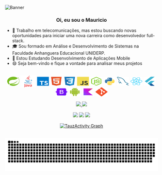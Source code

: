 ![Banner](./)
### <div align="center">Oi, eu sou o Mauricio</div>
<div> <ul>
  <li> 🔭 Trabalho em telecomunicações, mas estou buscando novas oportunidades para iniciar uma nova carreira como desenvolvedor full-stack.</li>
  <li> 🎓 Sou formado em Análise e Desenvolvimento de Sistemas na Faculdade Anhanguera Educacional UNIDERP.</li>
  <li> 🌱 Estou Estudando Desenvolvimento de Aplicações Mobile</li> 
  <li> 😄 Seja bem-vindo e fique a vontade para analisar meus projetos</li>
  </ul>
</div>
      
    

<div style="display: inline_block" align="center"><br>
  <img align="center" alt="Mauricio-Spring" height="30" width="40" src="https://github.com/devicons/devicon/blob/master/icons/spring/spring-original.svg">
  <img align="center" alt="Mauricio-Java" height="40" width="50" src="https://github.com/devicons/devicon/blob/master/icons/java/java-original-wordmark.svg">
  <img align="center" alt="Mauricio-TS" height="30" width="40" src="https://github.com/devicons/devicon/blob/master/icons/typescript/typescript-original.svg">
  <img align="center" alt="Mauricio-HTML" height="30" width="40" src="https://raw.githubusercontent.com/devicons/devicon/master/icons/html5/html5-original.svg">
  <img align="center" alt="Mauricio-CSS" height="30" width="40" src="https://raw.githubusercontent.com/devicons/devicon/master/icons/css3/css3-original.svg">
  <img align="center" alt="Mauricio-JS" height="30" width="40" src="https://raw.githubusercontent.com/devicons/devicon/master/icons/javascript/javascript-original.svg">
  <img align="center" alt="Mauricio-NODE" height="30" width="40" src="https://raw.githubusercontent.com/devicons/devicon/master/icons/nodejs/nodejs-original.svg">
  <img align="center" alt="Mauricio-PYTHON" height="30" width="40" src="https://raw.githubusercontent.com/devicons/devicon/master/icons/python/python-original.svg">
  <img align="center" alt="Mauricio-MYSQL" height="30" width="40" src="https://raw.githubusercontent.com/devicons/devicon/master/icons/mysql/mysql-original.svg">
  <img align="center" alt="Mauricio-REACT" height="30" width="40" src="https://raw.githubusercontent.com/devicons/devicon/master/icons/react/react-original.svg">
  <img align="center" alt="Mauricio-FLUTTER" height="30" width="40" src="https://raw.githubusercontent.com/devicons/devicon/master/icons/flutter/flutter-original.svg">
  <img align="center" alt="Mauricio-BOOTSTRAP" height="30" width="40" src="https://raw.githubusercontent.com/devicons/devicon/master/icons/bootstrap/bootstrap-original.svg">
  <img align="center" alt="Mauricio-ANDROID" height="30" width="40" src="https://raw.githubusercontent.com/devicons/devicon/master/icons/android/android-original.svg">
  <img align="center" alt="Mauricio-KOTLIN" height="30" width="40" src="https://raw.githubusercontent.com/devicons/devicon/master/icons/kotlin/kotlin-original.svg">
  <img align="center" alt="Mauricio-GIT" height="30" width="40" src="https://github.com/devicons/devicon/blob/master/icons/git/git-original.svg">
</div>
<br>
<div align="center">
  <a href="https://github-readme-stats.vercel.app/api?username=mauriciopantoja&show_icons=true&theme=github_dark&include_all_commits=true&count_private=true" target="_blank">
  <img height="150em" src="https://github-readme-stats.vercel.app/api?username=mauriciopantoja&show_icons=true&theme=github_dark&include_all_commits=true&count_private=true"/>
  <a href="https://github-readme-stats.vercel.app/api/top-langs/?username=mauriciopantoja&layout=compact&langs_count=7&theme=github_dark" target="_blank">
  <img height="150em" src="https://github-readme-stats.vercel.app/api/top-langs/?username=mauriciopantoja&layout=compact&langs_count=7&theme=github_dark"/>
</div>
<br>
<div align="center"> 
  <a href="mcpantoja@outlook.com" target="_blank"><img src="https://img.shields.io/badge/Microsoft_Outlook-0078D4?style=for-the-badge&logo=microsoft-outlook&logoColor=white"></a>
  <a href="https://www.linkedin.com/in/mauricio-pantoja/" target="_blank"><img src="https://img.shields.io/badge/LinkedIn-0077B5?style=for-the-badge&logo=linkedin&logoColor=white" target="_blank"></a> 
  <a href="https://g.dev/mauriciopantoja"><img src="https://img.shields.io/badge/Kotlin-0095D5?&style=for-the-badge&logo=kotlin&logoColor=white"></a>
  <br>
  <br>
  <a href="https://github.com/mauriciopantoja/mauriciopantoja.git"><img alt="TauzActivity Graph" src="https://activity-graph.herokuapp.com/graph?username=mauriciopantoja&bg_color=0D1117&color=5BCDEC&line=5BCDEC&point=FFFFFF&hide_border=true" /></a>
  <br>
  <br>
  
  ![snake animation](https://github.com/mauriciopantoja/mauriciopantoja/blob/output/github-contribution-grid-snake.svg)
  
  
</div>
    


